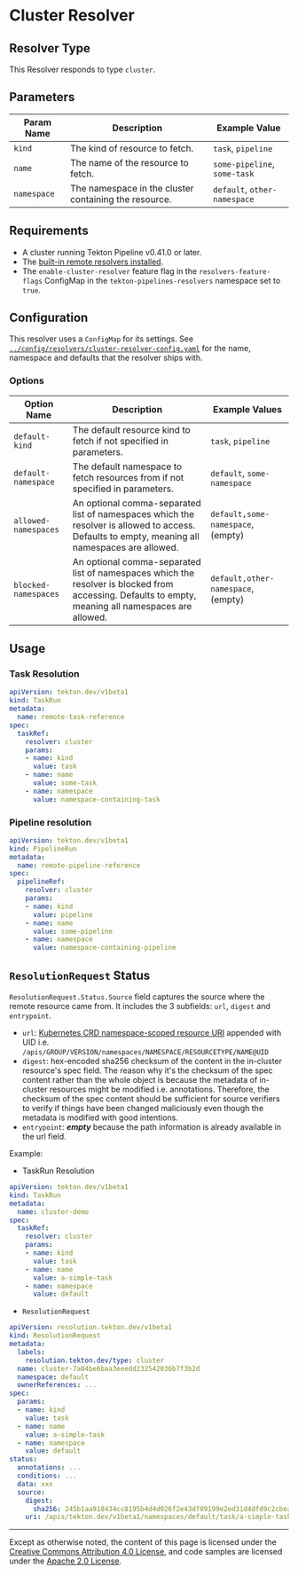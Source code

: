 # Cluster Resolver

## Resolver Type

This Resolver responds to type `cluster`.

## Parameters

| Param Name  | Description                                           | Example Value                |
|-------------|-------------------------------------------------------|------------------------------|
| `kind`      | The kind of resource to fetch.                        | `task`, `pipeline`           |
| `name`      | The name of the resource to fetch.                    | `some-pipeline`, `some-task` |
| `namespace` | The namespace in the cluster containing the resource. | `default`, `other-namespace` |

## Requirements

- A cluster running Tekton Pipeline v0.41.0 or later.
- The [built-in remote resolvers installed](./install.md#installing-and-configuring-remote-task-and-pipeline-resolution).
- The `enable-cluster-resolver` feature flag in the `resolvers-feature-flags` ConfigMap
  in the `tekton-pipelines-resolvers` namespace set to `true`.

## Configuration

This resolver uses a `ConfigMap` for its settings. See
[`../config/resolvers/cluster-resolver-config.yaml`](../config/resolvers/cluster-resolver-config.yaml)
for the name, namespace and defaults that the resolver ships with.

### Options

| Option Name          | Description                                                                                                                                         | Example Values                     |
|----------------------|-----------------------------------------------------------------------------------------------------------------------------------------------------|------------------------------------|
| `default-kind`       | The default resource kind to fetch if not specified in parameters.                                                                                  | `task`, `pipeline`                 |
| `default-namespace`  | The default namespace to fetch resources from if not specified in parameters.                                                                       | `default`, `some-namespace`        |
| `allowed-namespaces` | An optional comma-separated list of namespaces which the resolver is allowed to access. Defaults to empty, meaning all namespaces are allowed.      | `default,some-namespace`, (empty)  |
| `blocked-namespaces` | An optional comma-separated list of namespaces which the resolver is blocked from accessing. Defaults to empty, meaning all namespaces are allowed. | `default,other-namespace`, (empty) |       

## Usage

### Task Resolution

```yaml
apiVersion: tekton.dev/v1beta1
kind: TaskRun
metadata:
  name: remote-task-reference
spec:
  taskRef:
    resolver: cluster
    params:
    - name: kind
      value: task
    - name: name
      value: some-task
    - name: namespace
      value: namespace-containing-task
```

### Pipeline resolution

```yaml
apiVersion: tekton.dev/v1beta1
kind: PipelineRun
metadata:
  name: remote-pipeline-reference
spec:
  pipelineRef:
    resolver: cluster
    params:
    - name: kind
      value: pipeline
    - name: name
      value: some-pipeline
    - name: namespace
      value: namespace-containing-pipeline
```

## `ResolutionRequest` Status
`ResolutionRequest.Status.Source` field captures the source where the remote resource came from. It includes the 3 subfields: `url`, `digest` and `entrypoint`.
- `url`: [Kubernetes CRD namespace-scoped resource URI](https://kubernetes.io/docs/reference/using-api/api-concepts/#resource-uris) appended with UID i.e. `/apis/GROUP/VERSION/namespaces/NAMESPACE/RESOURCETYPE/NAME@UID`
- `digest`: hex-encoded sha256 checksum of the content in the in-cluster resource's spec field. The reason why it's the checksum of the spec content rather than the whole object is because the metadata of in-cluster resources might be modified i.e. annotations. Therefore, the checksum of the spec content should be sufficient for source verifiers to verify if things have been changed maliciously even though the metadata is modified with good intentions.
- `entrypoint`: ***empty*** because the path information is already available in the url field.

Example:
- TaskRun Resolution

```yaml
apiVersion: tekton.dev/v1beta1
kind: TaskRun
metadata:
  name: cluster-demo
spec:
  taskRef:
    resolver: cluster
    params:
    - name: kind
      value: task
    - name: name
      value: a-simple-task
    - name: namespace
      value: default
```


- `ResolutionRequest`
```yaml
apiVersion: resolution.tekton.dev/v1beta1
kind: ResolutionRequest
metadata:
  labels:
    resolution.tekton.dev/type: cluster
  name: cluster-7a04be6baa3eeedd232542036b7f3b2d
  namespace: default
  ownerReferences: ...
spec:
  params:
  - name: kind
    value: task
  - name: name
    value: a-simple-task
  - name: namespace
    value: default
status:
  annotations: ...
  conditions: ...
  data: xxx
  source:
    digest:
      sha256: 245b1aa918434cc8195b4d4d026f2e43df09199e2ed31d4dfd9c2cbea1c7ce54
    uri: /apis/tekton.dev/v1beta1/namespaces/default/task/a-simple-task@3b82d8c4-f89e-47ea-a49d-3be0dca4c038
```
---

Except as otherwise noted, the content of this page is licensed under the
[Creative Commons Attribution 4.0 License](https://creativecommons.org/licenses/by/4.0/),
and code samples are licensed under the
[Apache 2.0 License](https://www.apache.org/licenses/LICENSE-2.0).
